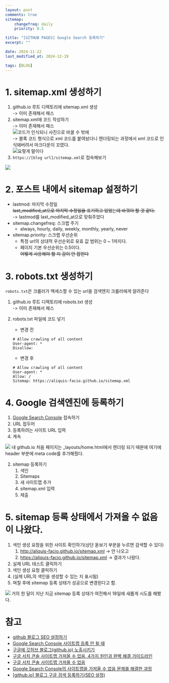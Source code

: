 ```yaml
---
layout: post
comments: true
sitemap:
    changefreq: daily
    priority: 0.5

title: "[GITHUB PAGES] Google Search 등록하기"
excerpt: ""

date: 2024-11-22
last_modified_at: 2024-12-19

tags: [BLOG]
---
```


# 1. sitemap.xml 생성하기
1. github.io 루트 디렉토리에 sitemap.xml 생성  
-> 이미 존재해서 패스  
2. sitemap.xml에 코드 작성하기  
-> 이미 존재해서 패스  
![코드가 인식되니 사진으로 바꿀 수 밖에](https://cdn.jsdelivr.net/gh/aliquis-facio/aliquis-facio.github.io@master/_image/2024-11-26-2.png?raw=true)  
-> 블록 코드 형식으로 xml 코드를 붙여놨더니 렌더링되는 과정에서 xml 코드로 인식돼버려서 마크다운이 꼬였다.  
![요렇게 말이다](https://cdn.jsdelivr.net/gh/aliquis-facio/aliquis-facio.github.io@master/_image/2024-11-26-1.png?raw=true "이렇게 보였다")  
3. `https://[blog url]/sitemap.xml`로 접속해보기  
<img src = "https://cdn.jsdelivr.net/gh/aliquis-facio/aliquis-facio.github.io@master/_image/2024-11-22-1.png?raw=true">  

# 2. 포스트 내에서 sitemap 설정하기
* lastmod: 마지막 수정일  
~~last_modified_at으로 마지막 수정일을 표기하고 있었는데 바꿔야 할 것 같다.~~  
-> lastmod를 last_modified_at으로 맞춰주었다  
* sitemap.changefreq: 스크랩 주기  
    * always, hourly, daily, weekly, monthly, yearly, never  
* sitemap.priority: 스크랩 우선순위  
    * 특정 url의 상대적 우선순위로 유효 값 범위는 0 ~ 1까지다.  
    * 페이지 기본 우선순위는 0.5이다.  
~~어떻게 사용해야 할 지 감이 안 잡힌다~~  

# 3. robots.txt 생성하기
`robots.txt`은 크롤러가 엑세스할 수 있는 url을 검색엔지 크롤러에게 알려준다  
1. github.io 루트 디렉토리에 robots.txt 생성  
-> 이미 존재해서 패스  
2. robots.txt 파일에 코드 넣기  
    * 변경 전  
    ```
    # Allow crawling of all content
    User-agent: *
    Disallow: 
    ```
  
    * 변경 후  
    ```
    # Allow crawling of all content
    User-agent: *
    Allow: /
    Sitemap: https://aliquis-facio.github.io/sitemap.xml
    ```
  
# 4. Google 검색엔진에 등록하기
1. [Google Search Console](https://search.google.com/search-console) 접속하기
2. URL 접두어
3. 등록하려는 사이트 URL 입력
4. 계속  
<img src = "https://cdn.jsdelivr.net/gh/aliquis-facio/aliquis-facio.github.io@master/_image/2024-11-22-2.png?raw=true">  
내 github.io 처음 페이지는 _layouts/home.html에서 렌더링 되기 때문에 여기에 header 부분에 meta code를 추가해줬다.  

2. sitemap 등록하기
    1. 색인
    2. Sitemaps
    3. 새 사이트맵 추가
    4. sitemap.xml 입력
    5. 제출

# 5. sitemap 등록 상태에서 가져올 수 없음이 나왔다.
1. 색인 생성 요청을 위한 사이트 확인하기(상단 돋보기 부분을 누르면 검색할 수 있다)
    1. http://aliquis-facio.github.io/sitemap.xml -> 안 나오고
    2. https://aliquis-facio.github.io/sitemap.xml -> 결과가 나왔다.
2. 실제 URL 테스트 클릭하기
3. 색인 생성 요청 클릭하기
4. (실제 URL의 색인을 생성할 수 있는 지 표시됨)
5. 며칠 후에 sitemap 등록 상태가 성공으로 변경된다고 함.

<img src = "https://cdn.jsdelivr.net/gh/aliquis-facio/aliquis-facio.github.io@master/_image/2024-12-19-1.png?raw=true">  
거의 한 달이 지난 지금 sitemap 등록 상태가 여전해서 18일에 새롭게 시도를 해봤다.  

# 참고
* [github 블로그 SEO 설정하기](https://ch3coo2ca.github.io/2022-05-02/github-blog-seo-settings)
* [Google Search Console 사이트맵 등록 안 될 때](https://gh96.tistory.com/59)
* [구글에 깃허브 블로그(github.io) 노출시키기](https://yongjunism.github.io/tips/how-to-expose-github-blog-to-google.html)
* [구글 서치 콘솔 사이트맵 가져올 수 없음, 4가지 원인과 완벽 해결 가이드라인](https://www.buildableseo.io/blog/google-search-console-sitemap-fetch-error-causes-solutions)
* [구글 서치 콘솔 사이트맵 가져올 수 없음](https://yi-sang.github.io/blog/Blog-GoogleSearchConsoleSitemap)
* [Google Search Console의 사이트맵을 가져올 수 없음 문제를 해결한 과정](https://present.kim/posts/blog/sitemap-issue)
* [[github.io] 블로그 구글 검색 등록하기(SEO 설정)](https://blog.jagaldol.com/blog/blog-google-seo-setting/)